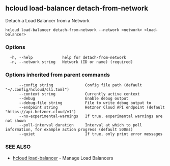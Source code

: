 ## hcloud load-balancer detach-from-network

Detach a Load Balancer from a Network

```
hcloud load-balancer detach-from-network --network <network> <load-balancer>
```

### Options

```
  -h, --help             help for detach-from-network
  -n, --network string   Network (ID or name) (required)
```

### Options inherited from parent commands

```
      --config string              Config file path (default "~/.config/hcloud/cli.toml")
      --context string             Currently active context
      --debug                      Enable debug output
      --debug-file string          File to write debug output to
      --endpoint string            Hetzner Cloud API endpoint (default "https://api.hetzner.cloud/v1")
      --no-experimental-warnings   If true, experimental warnings are not shown
      --poll-interval duration     Interval at which to poll information, for example action progress (default 500ms)
      --quiet                      If true, only print error messages
```

### SEE ALSO

* [hcloud load-balancer](hcloud_load-balancer.md)	 - Manage Load Balancers
